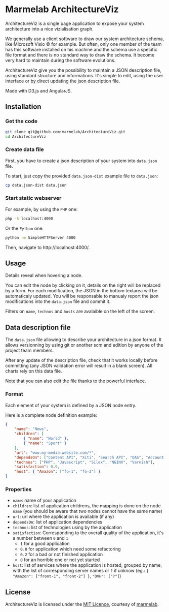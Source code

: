 # Marmelab ArchitectureViz

ArchitectureViz is a single page application to expose your system architecture into a nice vizialisation graph.

We generally use a client software to draw our system architecture schema, like Microsoft Visio &copy; for example. But often, only one member of the team has this software installed on his machine and the schema use a specific file format and there is no standard way to draw the schema. It become very hard to maintain during the software evolutions.

ArchitectureViz give you the possibility to maintain a JSON description file, using standard structure and informations.
It's simple to edit, using the user interface or by direct updating the json description file.

Made with D3.js and AngularJS.

## Installation

### Get the code

```bash
git clone git@github.com:marmelab/ArchitectureViz.git
cd ArchitectureViz
```

### Create data file

First, you have to create a json description of your system into `data.json` file.

To start, just copy the provided `data.json-dist` example file to `data.json`:

```bash
cp data.json-dist data.json
```

### Start static webserver

For example, by using the `PHP` one:

```bash
php -S localhost:4000
```

Or the `Python` one:

```bash
python -m SimpleHTTPServer 4000
```

Then, navigate to http://localhost:4000/.

## Usage

Details reveal when hovering a node.

You can edit the node by clicking on it, details on the right will be replaced by a form. For each modification, the JSON in the bottom textarea will be automaticaly updated. You will be responsable to manualy report the json modifications into the `data.json` file and commit it.

Filters on `name`, `technos` and `hosts` are avalaible on the left of the screen.

## Data description file

The `data.json` file allowing to describe your architecture in a json format.
It allows versionning by using git or another scm and edition by anyone of the project team members.

After any update of the description file, check that it works locally before committing (any JSON validation error will result in a blank screen). 
All charts rely on this data file.

Note that you can also edit the file thanks to the powerful interface.

### Format

Each element of your system is defined by a JSON node entry.

Here is a complete node definition example:

```json
{
    "name": "News",
    "children": [
        { "name": "World" },
        { "name": "Sport" }
    ],
    "url": "www.my-media-website.com/*",
    "dependsOn": ["Content API", "Xiti", "Search API", "OAS", "Account API", "    Picture API", "Router API"],    
    "technos": ["PHP", "Javascript", "Silex", "NGINX", "Varnish"],  
    "satisfaction": 0.9,
    "host": { "Amazon": ["fo-1", "fo-2"] }
}
```

### Properties

* `name`: name of your application
* `children`: list of application childrens, the mapping is done on the node `name` (you should be aware that two nodes cannot have the same name)
* `url`: url where the application is available (if any)
* `dependsOn`: list of application dependencies
* `technos`: list of technologies using by the application
* `satisfaction`: Corresponding to the overall quality of the application, it's a number between `0` and `1`
  * `1` for a good application
  * `0.8` for application which need some refactoring
  * `0.2` for a bad or not finished application
  * `0` for an horrible one or not yet started
* `host`: list of services where the application is hosted, grouped by name, with the list of corresponding server names or `?` if unknow (eg.: `{ "Amazon": ["front-1", "front-2"] }`, `"OVH": ["?"]`)

## License

ArchitectureViz is licensed under the [MIT Licence](LICENSE), courtesy of [marmelab](http://marmelab.com).
